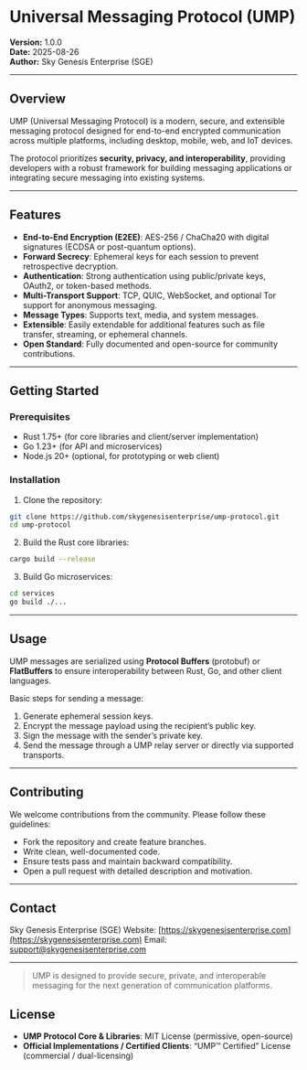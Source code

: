 # Universal Messaging Protocol (UMP)

**Version:** 1.0.0  
**Date:** 2025-08-26  
**Author:** Sky Genesis Enterprise (SGE)  

---

## Overview

UMP (Universal Messaging Protocol) is a modern, secure, and extensible messaging protocol designed for end-to-end encrypted communication across multiple platforms, including desktop, mobile, web, and IoT devices.  

The protocol prioritizes **security, privacy, and interoperability**, providing developers with a robust framework for building messaging applications or integrating secure messaging into existing systems.  

---

## Features

- **End-to-End Encryption (E2EE)**: AES-256 / ChaCha20 with digital signatures (ECDSA or post-quantum options).  
- **Forward Secrecy**: Ephemeral keys for each session to prevent retrospective decryption.  
- **Authentication**: Strong authentication using public/private keys, OAuth2, or token-based methods.  
- **Multi-Transport Support**: TCP, QUIC, WebSocket, and optional Tor support for anonymous messaging.  
- **Message Types**: Supports text, media, and system messages.  
- **Extensible**: Easily extendable for additional features such as file transfer, streaming, or ephemeral channels.  
- **Open Standard**: Fully documented and open-source for community contributions.  

---

## Getting Started

### Prerequisites

- Rust 1.75+ (for core libraries and client/server implementation)  
- Go 1.23+ (for API and microservices)  
- Node.js 20+ (optional, for prototyping or web client)

### Installation

1. Clone the repository:

```bash
git clone https://github.com/skygenesisenterprise/ump-protocol.git
cd ump-protocol
````

2. Build the Rust core libraries:

```bash
cargo build --release
```

3. Build Go microservices:

```bash
cd services
go build ./...
```

---

## Usage

UMP messages are serialized using **Protocol Buffers** (protobuf) or **FlatBuffers** to ensure interoperability between Rust, Go, and other client languages.

Basic steps for sending a message:

1. Generate ephemeral session keys.
2. Encrypt the message payload using the recipient’s public key.
3. Sign the message with the sender’s private key.
4. Send the message through a UMP relay server or directly via supported transports.

---

## Contributing

We welcome contributions from the community. Please follow these guidelines:

* Fork the repository and create feature branches.
* Write clean, well-documented code.
* Ensure tests pass and maintain backward compatibility.
* Open a pull request with detailed description and motivation.

---

## Contact

Sky Genesis Enterprise (SGE)
Website: [https://skygenesisenterprise.com](https://skygenesisenterprise.com)
Email: [support@skygenesisenterprise.com](mailto:support@skygenesisenterprise.com)

---

> UMP is designed to provide secure, private, and interoperable messaging for the next generation of communication platforms.

## License

* **UMP Protocol Core & Libraries**: MIT License (permissive, open-source)
* **Official Implementations / Certified Clients**: “UMP™ Certified” License (commercial / dual-licensing)
